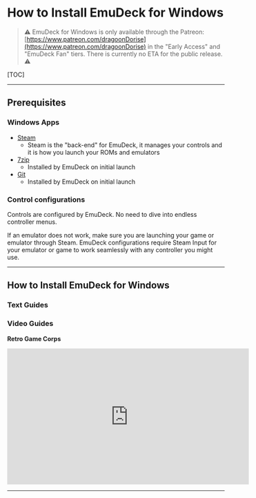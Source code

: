 # How to Install EmuDeck for Windows

> ⚠️ EmuDeck for Windows is only available through the Patreon: [https://www.patreon.com/dragoonDorise](https://www.patreon.com/dragoonDorise) in the  "Early Access" and "EmuDeck Fan" tiers. There is currently no ETA for the public release. ⚠️

[TOC]

***

## Prerequisites

### Windows Apps

- [Steam](https://store.steampowered.com/about/)
  - Steam is the "back-end" for EmuDeck, it manages your controls and it is how you launch your ROMs and emulators
- [7zip](https://www.7-zip.org/)
  - Installed by EmuDeck on initial launch
- [Git](https://git-scm.com/)
  - Installed by EmuDeck on initial launch

### Control configurations

Controls are configured by EmuDeck. No need to dive into endless controller menus.

If an emulator does not work, make sure you are launching your game or emulator through Steam. EmuDeck configurations require Steam Input for your emulator or game to work seamlessly with any controller you might use.

***

## How to Install EmuDeck for Windows

### Text Guides

### Video Guides

**Retro Game Corps**

<iframe width="560" height="315" src="https://www.youtube.com/embed/uLQWOS6KwVM" title="YouTube video player" frameborder="0" allow="accelerometer; autoplay; clipboard-write; encrypted-media; gyroscope; picture-in-picture; web-share" allowfullscreen></iframe>

***
